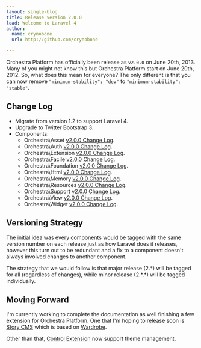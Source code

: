 ```yaml
---
layout: single-blog
title: Release version 2.0.0
lead: Welcome to Laravel 4
author:
  name: crynobone
  url: http://github.com/crynobone

---
```


Orchestra Platform has officially been release as `v2.0.0` on June 20th, 2013. Many of you might not know this but Orchestra Platform start on June 20th, 2012. So, what does this mean for everyone? The only different is that you can now remove `"minimum-stability": "dev"` to `"minimum-stability": "stable"`.

## Change Log

* Migrate from version 1.2 to support Laravel 4.
* Upgrade to Twitter Bootstrap 3.
* Components:
  * Orchestra\Asset [v2.0.0 Change Log](/docs/2.0/components/asset/changes/#v2.0.0).
  * Orchestra\Auth [v2.0.0 Change Log](/docs/2.0/components/auth/changes/#v2.0.0).
  * Orchestra\Extension [v2.0.0 Change Log](/docs/2.0/components/extension/changes/#v2.0.0).
  * Orchestra\Facile [v2.0.0 Change Log](/docs/2.0/components/facile/changes/#v2.0.0).
  * Orchestra\Foundation [v2.0.0 Change Log](/docs/2.0/components/foundation/changes/#v2.0.0).
  * Orchestra\Html [v2.0.0 Change Log](/docs/2.0/components/html/changes/#v2.0.0).
  * Orchestra\Memory [v2.0.0 Change Log](/docs/2.0/components/memory/changes/#v2.0.0).
  * Orchestra\Resources [v2.0.0 Change Log](/docs/2.0/components/resources/changes/#v2.0.0).
  * Orchestra\Support [v2.0.0 Change Log](/docs/2.0/components/support/changes/#v2.0.0).
  * Orchestra\View [v2.0.0 Change Log](/docs/2.0/components/view/changes/#v2.0.0).
  * Orchestra\Widget [v2.0.0 Change Log](/docs/2.0/components/widget/changes/#v2.0.0).


## Versioning Strategy

The initial idea was every components would be tagged with the same version number on each release just as how Laravel does it releases, however this turn out to be redundant and a fix to a component doesn't always involved changes to another component.

The strategy that we would follow is that major release (2.\*) will be tagged for all (regardless of changes), while minor release (2.\*.\*) will be tagged individually.

## Moving Forward

I'm currently working to complete the documentation as well finishing a few extension for Orchestra Platform. One that I'm hoping to release soon is [Story CMS](https://github.com/orchestral/story) which is based on [Wardrobe](http://wardrobecms.com/).

Other than that, [Control Extension](/blogs/2013/06/13/simple-website-6/) now support theme management.
